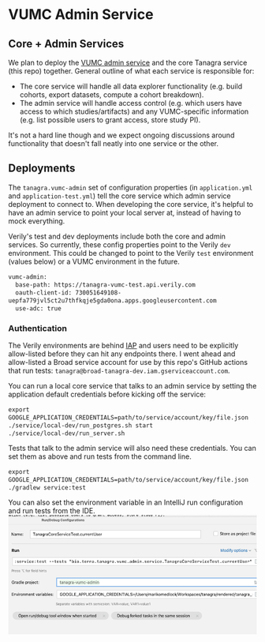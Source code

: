 # VUMC Admin Service

## Core + Admin Services
We plan to deploy the [VUMC admin service](https://github.com/DataBiosphere/tanagra-vumc-admin) and the core Tanagra 
service (this repo) together. General outline of what each service is responsible for:
- The core service will handle all data explorer functionality (e.g. build cohorts, export datasets, compute a
  cohort breakdown).
- The admin service will handle access control (e.g. which users have access to which
  studies/artifacts) and any VUMC-specific information (e.g. list possible users to grant access, store study PI).

It's not a hard line though and we expect ongoing discussions around functionality that doesn't fall neatly into
one service or the other.

## Deployments
The `tanagra.vumc-admin` set of configuration properties (in `application.yml` and `application-test.yml`) tell
the core service which admin service deployment to connect to. When developing the core service, it's helpful to have
an admin service to point your local server at, instead of having to mock everything.

Verily's test and dev deployments include both the core and admin services. So currently, these config properties point
to the Verily `dev` environment. This could be changed to point to the Verily `test` environment (values below) or a
VUMC environment in the future.
```
vumc-admin:
  base-path: https://tanagra-vumc-test.api.verily.com
  oauth-client-id: 730051649108-uepfa779jvl5ct2u7thfkqje5gda0ona.apps.googleusercontent.com
  use-adc: true
```

### Authentication
The Verily environments are behind [IAP](https://cloud.google.com/iap) and users need to be explicitly allow-listed
before they can hit any endpoints there. I went ahead and allow-listed a Broad service account for use by this repo's 
GitHub actions that run tests: `tanagra@broad-tanagra-dev.iam.gserviceaccount.com`.

You can run a local core service that talks to an admin service by setting the application default credentials
before kicking off the service:
```
export GOOGLE_APPLICATION_CREDENTIALS=path/to/service/account/key/file.json
./service/local-dev/run_postgres.sh start
./service/local-dev/run_server.sh
```

Tests that talk to the admin service will also need these credentials. You can set them as above and run tests
from the command line.
```
export GOOGLE_APPLICATION_CREDENTIALS=path/to/service/account/key/file.json
./gradlew service:test
```
You can also set the environment variable in an IntelliJ run configuration and run tests from the IDE.
![IntelliJ Run Configuration screenshot](./images/intellij_run_config.png "IntelliJ Run Configuration")
